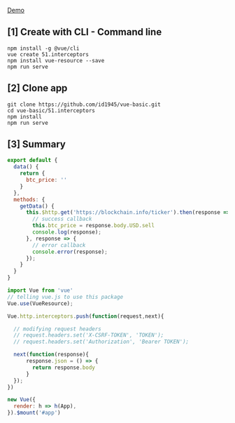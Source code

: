 [Demo](https://id1945.github.io/vue-basic/51.interceptors/dist "Demo")

## [1] Create with CLI - Command line
```
npm install -g @vue/cli
vue create 51.interceptors
npm install vue-resource --save
npm run serve
```

## [2] Clone app
```
git clone https://github.com/id1945/vue-basic.git
cd vue-basic/51.interceptors
npm install
npm run serve
```

## [3] Summary
````javascript
export default {
  data() {
    return {
      btc_price: ''
    }
  },
  methods: {
    getData() {
      this.$http.get('https://blockchain.info/ticker').then(response => {
        // success callback
        this.btc_price = response.body.USD.sell
        console.log(response);
      }, response => {
        // error callback
        console.error(response);
      });
    }
  }
}

````
````javascript
import Vue from 'vue'
// telling vue.js to use this package
Vue.use(VueResource);

Vue.http.interceptors.push(function(request,next){

  // modifying request headers
  // request.headers.set('X-CSRF-TOKEN', 'TOKEN');
  // request.headers.set('Authorization', 'Bearer TOKEN');

  next(function(response){
      response.json = () => {
        return response.body
      }
  });
})

new Vue({
  render: h => h(App),
}).$mount('#app')
````